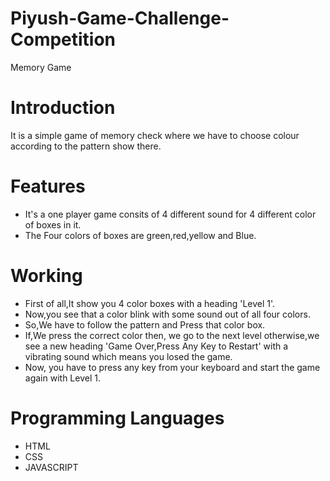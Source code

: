 # Piyush-Game-Challenge-Competition
Memory Game

# Introduction
It is a simple game of memory check where we have to choose colour according to the pattern show there.

# Features
* It's a one player game consits of 4 different sound for 4 different color of boxes in it.
* The Four colors of boxes are green,red,yellow and Blue.

# Working
* First of all,It show you 4 color boxes with a heading 'Level 1'.
* Now,you see that a color blink with some sound out of all four colors.
* So,We have to follow the pattern and Press that color box.
* If,We press the correct color then, we go to the next level otherwise,we
see a new heading 'Game Over,Press Any Key to Restart' with a vibrating sound which means you losed the game.
* Now, you have to press any key from your keyboard and start the game again with Level 1.

# Programming Languages
* HTML
* CSS
* JAVASCRIPT
